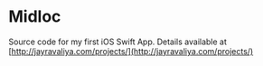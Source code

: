 # Midloc

Source code for my first iOS Swift App. Details available at [http://jayravaliya.com/projects/](http://jayravaliya.com/projects/)
